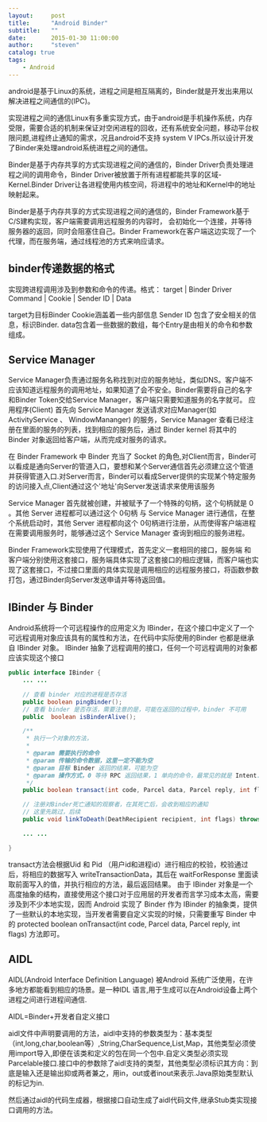 ```yaml
---
layout:     post
title:      "Android Binder"
subtitle:   ""
date:       2015-01-30 11:00:00
author:     "steven"
catalog: true
tags:
    - Android
---
```


android是基于Linux的系统，进程之间是相互隔离的，Binder就是开发出来用以解决进程之间通信的(IPC)。

实现进程之间的通信Linux有多重实现方式，由于android是手机操作系统，内存受限，需要合适的机制来保证对空闲进程的回收，还有系统安全问题，移动平台权限问题,进程终止通知的需求，况且android不支持 system V IPCs.所以设计开发了Binder来处理android系统进程之间的通信。


Binder是基于内存共享的方式实现进程之间的通信的，Binder Driver负责处理进程之间的调用命令，Binder Driver被放置于所有进程都能共享的区域-Kernel.Binder Driver让各进程使用内核空间，将进程中的地址和Kernel中的地址映射起来。

Binder是基于内存共享的方式实现进程之间的通信的，Binder Framework基于C/S建构实现，客户端需要调用远程服务的内容时， 会初始化一个连接，并等待服务器的返回，同时会阻塞住自己。Binder Framework在客户端这边实现了一个代理，而在服务端，通过线程池的方式来响应请求。

binder传递数据的格式
---
实现跨进程调用涉及到参数和命令的传递。格式：
target | Binder Driver Command | Cookie | Sender ID | Data

 target为目标Binder
 Cookie涵盖着一些内部信息
 Sender ID 包含了安全相关的信息，标识Binder.
 data包含着一些数据的数组，每个Entry是由相关的命令和参数组成。

Service Manager
----

Service Manager负责通过服务名称找到对应的服务地址，类似DNS。客户端不应该知道远程服务的调用地址，如果知道了会不安全。Binder需要将自己的名字和Binder Token交给Service Manager，客户端只需要知道服务的名字就可。
应用程序(Client) 首先向 Service Manager 发送请求对应Manager(如 ActivityService 、 WindowMananger) 的服务，Service Manager 查看已经注册在里面的服务的列表，找到相应的服务后，通过 Binder kernel 将其中的 Binder 对象返回给客户端，从而完成对服务的请求。

在 Binder Framework 中 Binder 充当了 Socket 的角色,对Client而言，Binder可以看成是通向Server的管道入口，要想和某个Server通信首先必须建立这个管道并获得管道入口.对Server而言，Binder可以看成Server提供的实现某个特定服务的访问接入点,Client通过这个'地址'向Server发送请求来使用该服务

Service Manager 首先就被创建，并被赋予了一个特殊的句柄，这个句柄就是 0 。其他 Server 进程都可以通过这个 0句柄 与 Service Manager 进行通信，在整个系统启动时，其他 Server 进程都向这个 0句柄进行注册，从而使得客户端进程在需要调用服务时，能够通过这个 Service Manager 查询到相应的服务进程。

Binder Framework实现使用了代理模式，首先定义一套相同的接口，服务端 和 客户端分别使用这套接口，服务端具体实现了这套接口的相应逻辑，而客户端也实现了这套接口，不过接口里面的具体实现是调用相应的远程服务接口，将函数参数打包，通过Binder向Server发送申请并等待返回值。

IBinder 与 Binder
----

Android系统将一个可远程操作的应用定义为 IBinder，在这个接口中定义了一个可远程调用对象应该具有的属性和方法，在代码中实际使用的Binder 也都是继承自 IBinder 对象。 IBinder 抽象了远程调用的接口，任何一个可远程调用的对象都应该实现这个接口


```java
public interface IBinder {
    ... ...

    // 查看 binder 对应的进程是否存活
    public boolean pingBinder();
    // 查看 binder 是否存活，需要注意的是，可能在返回的过程中，binder 不可用
    public  boolean isBinderAlive();

    /**
     * 执行一个对象的方法，
     *
     * @param 需要执行的命令
     * @param 传输的命令数据，这里一定不能为空
     * @param 目标 Binder 返回的结果，可能为空
     * @param 操作方式，0 等待 RPC 返回结果，1 单向的命令，最常见的就是 Intent.
     */
    public boolean transact(int code, Parcel data, Parcel reply, int flags) throws RemoteException;

    // 注册对Binder死亡通知的观察者，在其死亡后，会收到相应的通知
    // 这里先跳过，后续
    public void linkToDeath(DeathRecipient recipient, int flags) throws RemoteException;

    ... ...

}
```

transact方法会根据Uid 和 Pid （用户id和进程id）进行相应的校验，校验通过后，将相应的数据写入 writeTransactionData，其后在 waitForResponse 里面读取前面写入的值，并执行相应的方法，最后返回结果。
由于 IBinder 对象是一个高度抽象的结构，直接使用这个接口对于应用层的开发者而言学习成本太高，需要涉及到不少本地实现，因而 Android 实现了 Binder 作为 IBinder 的抽象类，提供了一些默认的本地实现，当开发者需要自定义实现的时候，只需要重写 Binder 中的 protected boolean onTransact(int code, Parcel data, Parcel reply, int flags) 方法即可。

AIDL
----

AIDL(Android Interface Definition Language) 被Android 系统广泛使用，在许多地方都能看到相应的场景。是一种IDL 语言,用于生成可以在Android设备上两个进程之间进行进程间通信.

AIDL=Binder+开发者自定义接口

aidl文件中声明要调用的方法，aidl中支持的参数类型为：基本类型（int,long,char,boolean等）,String,CharSequence,List,Map，其他类型必须使用import导入,即便在该类和定义的包在同一个包中.自定义类型必须实现Parcelable接口.接口中的参数除了aidl支持的类型，其他类型必须标识其方向：到底是输入还是输出抑或两者兼之，用in，out或者inout来表示.Java原始类型默认的标记为in.

然后通过aidl的代码生成器，根据接口自动生成了aidl代码文件,继承Stub类实现接口调用的方法。
